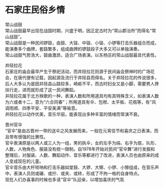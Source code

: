 # 石家庄民俗乡情  

常山战鼓  
常山战鼓最早出现在战国时期，兴盛于明，因正定古时为“常山郡治所”而得名“常山战鼓”。  
常山战鼓是一种民间锣鼓，由鼓、大钹、中钹、小钹、小锣等打击乐器组合而成，能演奏多个曲牌，套路繁多，组成曲牌的锣鼓段子大多又可以单独演奏。  
常山战鼓气势浩大，鼓曲激昂，适合广场表演。以东杨庄的常山战鼓最具代表性。  

井陉拉花  
石家庄的庙会最早产生于祭祀活动，而井陉拉花则源于民间庙会祭神时的广场花会，在唐代便有记载，因起源及流行于井陉县而得名。关于井陉拉花的传说很多，后人大多认为是因井陉县山路较多，崎岖不平，而古时妇女又是小脚，需要男人搀扶行走，进而就形成了这一民间舞蹈。  
井陉拉花属于北方秧歌的一种，表演人数和所用道具均有其特殊含义，如表演人数为六或者十二，意为“六合同春”；所用道具有伞、包袱、太平板、花瓶等，有“风调雨顺、四季平安、平安美满”等喻意。  
井陉拉花以动作优美，音乐华丽，能表现出多种丰富的情绪而常演不衰。  

晋州官伞  
“官伞”是由古晋州一带的送伞之风发展而来，一般在元宵佳节和喜庆之日表演，而且带有很强的比赛性。  
官伞表演原是以两人或三人为一组，男的执伞，女的左手为绢、右手为扇，队形、人数，人物角色、服装没有统一限制。自1978年开始对民间“官伞舞”进行发掘和整理后，对服装、人数、舞蹈动作、音乐等都进行了改进，表演人员也由原来的成人变成现在的儿童。  
官伞音乐由大杆唢呐和打击乐器如堂鼓、大锣、大镲、小锣、小镲组成，在音乐声中，表演人员则或碾、或拧、或夹、或转，形成了不拘一格的自身特点。  
现在人们办喜事的时候也多请“官伞”队迎亲，以增加喜庆的气氛  
<!-- Last processed: 2025-07-22 03:44:26 -->
